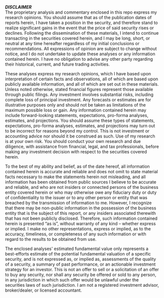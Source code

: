 ***DISCLAIMER***
</br>
The proprietary analysis and commentary enclosed in this repo express my research opinions. You should assume that as of the publication dates of reports herein, I have taken a position in the security, and therefore stand to realize significant gains in the event that the price of said security rises or declines. Following the dissemination of these materials, I intend to continue transacting in the securities covered herein, and I may be long, short, or neutral at any time hereafter regardless of my initial conclusions or recommendations. All expressions of opinion are subject to change without notice, and I do not undertake to update these analyses or any information contained herein. I have no obligation to advise any other party regarding their historical, current, and future trading activities.

These analyses express my research opinions, which I have based upon interpretation of certain facts and observations, all of which are based upon publicly available information, and all of which are set out in these materials. Unless noted otherwise, stated financial figures represent those available through public filings. Any investment involves substantial risks, including complete loss of principal investment. Any forecasts or estimates are for illustrative purposes only and should not be taken as limitations of the maximum possible loss or gain. Any information contained herein may include forward-looking statements, expectations, pro-forma analyses, estimates, and projections. You should assume these types of statements, expectations, pro-forma analyses, estimates, and projections may turn out to be incorrect for reasons beyond my control. This is not investment or accounting advice nor should it be construed as such. Use of my research is at your own risk. You should conduct your own research and due diligence, with assistance from financial, legal, and tax professionals, before making any investment decision with respect to the securities covered herein. 

To the best of my ability and belief, as of the date hereof, all information contained herein is accurate and reliable and does not omit to state material facts necessary to make the statements herein not misleading, and all information has been obtained from public sources I believe to be accurate and reliable, and who are not insiders or connected persons of the business entity covered herein or who may otherwise owe any fiduciary duty or duty of confidentiality to the issuer or to any other person or entity that was breached by the transmission of information to me. However, I recognize that there may be non-public information in the possession of the business entity that is the subject of this report, or any insiders associated therewith that has not been publicly disclosed. Therefore, such information contained herein is presented “as is”, without warranty of any kind – whether express or implied. I make no other representations, express or implied, as to the accuracy, timeliness, or completeness of any such information or with regard to the results to be obtained from use.

The enclosed analyses' estimated fundamental value only represents a best-efforts estimate of the potential fundamental valuation of a specific security, and is not expressed as, or implied as, assessments of the quality of a security, a summary of past performance, or an actionable investment strategy for an investor. This is not an offer to sell or a solicitation of an offer to buy any security, nor shall any security be offered or sold to any person, in any jurisdiction in which such offer would be unlawful under the securities laws of such jurisdiction. I am not a registered investment advisor, broker/dealer, or licensed accountant.

